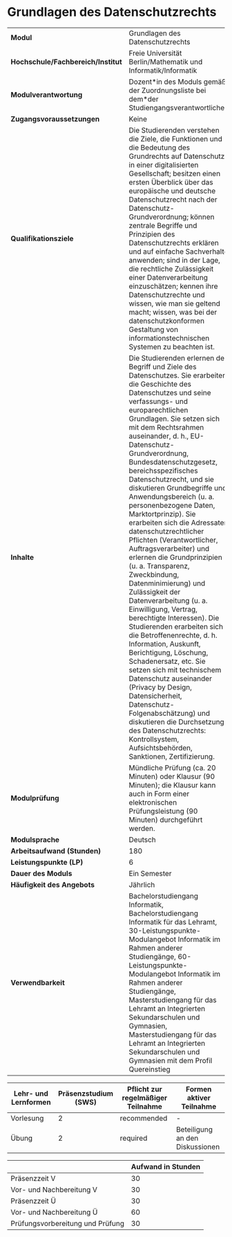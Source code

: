 # Grundlagen des Datenschutzrechts
|                                    |   |
|------------------------------------|---|
|**Modul**                           | Grundlagen des Datenschutzrechts |
|**Hochschule/Fachbereich/Institut** | Freie Universität Berlin/Mathematik und Informatik/Informatik |
|**Modulverantwortung**              | Dozent\*in des Moduls gemäß der Zuordnungsliste bei dem\*der Studiengangsverantwortlichen |
|**Zugangsvoraussetzungen**          | Keine |
|**Qualifikationsziele**             | Die Studierenden verstehen die Ziele, die Funktionen und die Bedeutung des Grundrechts auf Datenschutz in einer digitalisierten Gesellschaft; besitzen einen ersten Überblick über das europäische und deutsche Datenschutzrecht nach der Datenschutz-Grundverordnung; können zentrale Begriffe und Prinzipien des Datenschutzrechts erklären und auf einfache Sachverhalte anwenden; sind in der Lage, die rechtliche Zulässigkeit einer Datenverarbeitung einzuschätzen; kennen ihre Datenschutzrechte und wissen, wie man sie geltend macht; wissen, was bei der datenschutzkonformen Gestaltung von informationstechnischen Systemen zu beachten ist. |
|**Inhalte**                         | Die Studierenden erlernen den Begriff und Ziele des Datenschutzes. Sie erarbeiten die Geschichte des Datenschutzes und seine verfassungs- und europarechtlichen Grundlagen. Sie setzen sich mit dem Rechtsrahmen auseinander, d. h., EU-Datenschutz-Grundverordnung, Bundesdatenschutzgesetz, bereichsspezifisches Datenschutzrecht, und sie diskutieren Grundbegriffe und Anwendungsbereich (u. a. personenbezogene Daten, Marktortprinzip). Sie erarbeiten sich die Adressaten datenschutzrechtlicher Pflichten (Verantwortlicher, Auftragsverarbeiter) und erlernen die Grundprinzipien (u. a. Transparenz, Zweckbindung, Datenminimierung) und Zulässigkeit der Datenverarbeitung (u. a. Einwilligung, Vertrag, berechtigte Interessen). Die Studierenden erarbeiten sich die Betroffenenrechte, d. h. Information, Auskunft, Berichtigung, Löschung, Schadenersatz, etc. Sie setzen sich mit technischem Datenschutz auseinander (Privacy by Design, Datensicherheit, Datenschutz-Folgenabschätzung) und diskutieren die Durchsetzung des Datenschutzrechts: Kontrollsystem, Aufsichtsbehörden, Sanktionen, Zertifizierung. |
|**Modulprüfung**                    | Mündliche Prüfung (ca. 20 Minuten) oder Klausur (90 Minuten); die Klausur kann auch in Form einer elektronischen Prüfungsleistung (90 Minuten) durchgeführt werden. |
|**Modulsprache**                    | Deutsch |
|**Arbeitsaufwand (Stunden)**        | 180 |
|**Leistungspunkte (LP)**            | 6 |
|**Dauer des Moduls**                | Ein Semester |
|**Häufigkeit des Angebots**         | Jährlich |
|**Verwendbarkeit**                  | Bachelorstudiengang Informatik, Bachelorstudiengang Informatik für das Lehramt, 30-Leistungspunkte-Modulangebot Informatik im Rahmen anderer Studiengänge, 60-Leistungspunkte-Modulangebot Informatik im Rahmen anderer Studiengänge, Masterstudiengang für das Lehramt an Integrierten Sekundarschulen und Gymnasien, Masterstudiengang für das Lehramt an Integrierten Sekundarschulen und Gymnasien mit dem Profil Quereinstieg |

| Lehr- und Lernformen | Präsenzstudium <br> (SWS) | Pflicht zur regelmäßiger Teilnahme | Formen aktiver Teilnahme |
| ---------------------|---------------------------|------------------------------------|------------------------- |
| Vorlesung            | 2                         | recommended                        | -                        |
| Übung                | 2                         | required                           | Beteiligung an den Diskussionen |

|   | Aufwand in Stunden |
| - |--------------------|
| Präsenzzeit V                            | 30    |
| Vor- und Nachbereitung V                 | 30    |
| Präsenzzeit Ü                            | 30    |
| Vor- und Nachbereitung Ü                 | 60    |
| Prüfungsvorbereitung und Prüfung         | 30    |
